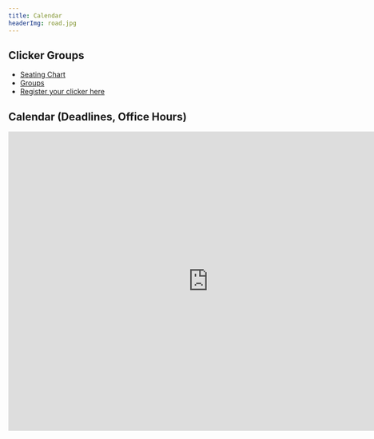 ```yaml
---
title: Calendar
headerImg: road.jpg
---
```


## Clicker Groups

- [Seating Chart](/static/img/center216-TBD.pdf)
- [Groups](/static/img/groups-TBD.txt) 
- [Register your clicker here](https://goo.gl/forms/aXVSks1T2iRGmiZj1)

## Calendar (Deadlines, Office Hours)

<iframe src="https://calendar.google.com/calendar/embed?src=eng.ucsd.edu_v8t75kqs3780nta0k6n8h2h4mo%40group.calendar.google.com&ctz=America%2FLos_Angeles" style="border: 0" width="800" height="600" frameborder="0" scrolling="no"></iframe>
